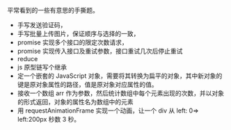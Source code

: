 平常看到的一些有意思的手撕题。

- 手写发送验证码，
- 手写批量上传图片，保证顺序与选择的一致，
- promise 实现多个接口的限定次数请求，
- promise 实现传入接口及重试参数，接口重试几次后停止重试
- reduce
- js 原型链写个继承
- 定一个嵌套的 JavaScript 对象，需要将其转换为扁平的对象，其中新对象的键是原对象属性的路径，值是原对象对应属性的值。
- 接收一个数组 arr 作为参数，然后统计数组中每个元素出现的次数，并以对象的形式返回，对象的属性名为数组中的元素
- 用 requestAnimationFrame 实现一个动画，让一个 div 从 left: 0=> left:200px 秒数 3 秒。